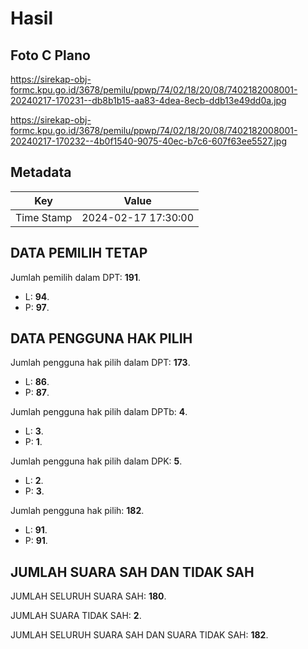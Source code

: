 # Hasil

## Foto C Plano

https://sirekap-obj-formc.kpu.go.id/3678/pemilu/ppwp/74/02/18/20/08/7402182008001-20240217-170231--db8b1b15-aa83-4dea-8ecb-ddb13e49dd0a.jpg

https://sirekap-obj-formc.kpu.go.id/3678/pemilu/ppwp/74/02/18/20/08/7402182008001-20240217-170232--4b0f1540-9075-40ec-b7c6-607f63ee5527.jpg


## Metadata

| Key        | Value               |
| ---------- | ------------------- |
| Time Stamp | 2024-02-17 17:30:00 |


## DATA PEMILIH TETAP

Jumlah pemilih dalam DPT: **191**.
 * L: **94**.
 * P: **97**.

## DATA PENGGUNA HAK PILIH

Jumlah pengguna hak pilih dalam DPT: **173**.
 * L: **86**.
 * P: **87**.

Jumlah pengguna hak pilih dalam DPTb: **4**.
 * L: **3**.
 * P: **1**.

Jumlah pengguna hak pilih dalam DPK: **5**.
 * L: **2**.
 * P: **3**.

Jumlah pengguna hak pilih: **182**.
 * L: **91**.
 * P: **91**.

## JUMLAH SUARA SAH DAN TIDAK SAH

JUMLAH SELURUH SUARA SAH: **180**.

JUMLAH SUARA TIDAK SAH: **2**.

JUMLAH SELURUH SUARA SAH DAN SUARA TIDAK SAH: **182**.


